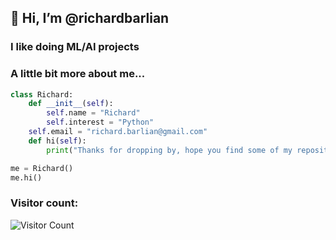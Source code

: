 ## 👋 Hi, I’m @richardbarlian
### I like doing ML/AI projects
### A little bit more about me...
```python
class Richard:
    def __init__(self):
        self.name = "Richard"
        self.interest = "Python"
	self.email = "richard.barlian@gmail.com"
    def hi(self):
        print("Thanks for dropping by, hope you find some of my repositories interesting.")

me = Richard()
me.hi()
```

<!---
richardbarlian/richardbarlian is a ✨ special ✨ repository because its `README.md` (this file) appears on your GitHub profile.
You can click the Preview link to take a look at your changes.
--->

### Visitor count:
![Visitor Count](https://profile-counter.glitch.me/{richardbarlian/count.svg)
